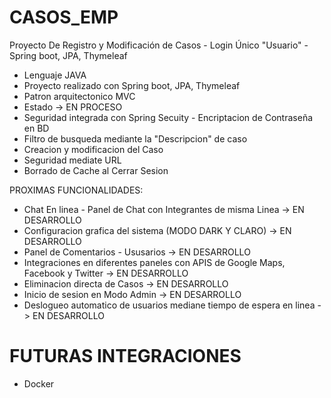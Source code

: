# CASOS_EMP
Proyecto De Registro y Modificación de Casos - Login Único "Usuario" - Spring boot, JPA, Thymeleaf

- Lenguaje JAVA
- Proyecto realizado con Spring boot, JPA, Thymeleaf
- Patron arquitectonico MVC
- Estado -> EN PROCESO
- Seguridad integrada con Spring Secuity - Encriptacion de Contraseña en BD
- Filtro de busqueda mediante la "Descripcion" de caso
- Creacion y modificacion del Caso
- Seguridad mediate URL
- Borrado de Cache al Cerrar Sesion


PROXIMAS FUNCIONALIDADES:
- Chat En linea - Panel de Chat con Integrantes de misma Linea -> EN DESARROLLO
- Configuracion grafica del sistema (MODO DARK Y CLARO) -> EN DESARROLLO
- Panel de Comentarios - Ususarios -> EN DESARROLLO
- Integraciones en diferentes paneles con APIS de Google Maps, Facebook y Twitter -> EN DESARROLLO
- Eliminacion directa de Casos -> EN DESARROLLO
- Inicio de sesion en Modo Admin -> EN DESARROLLO
- Deslogueo automatico de usuarios mediane tiempo de espera en linea -> EN DESARROLLO

# FUTURAS INTEGRACIONES
- Docker
